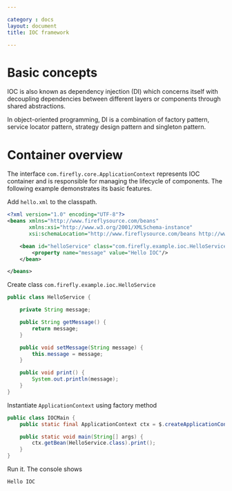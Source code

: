 ```yaml
---

category : docs
layout: document
title: IOC framework

---
```



# Basic concepts
IOC is also known as dependency injection (DI) which concerns itself with decoupling dependencies between different layers or components through shared abstractions.

In object-oriented programming, DI is a combination of factory pattern, service locator pattern, strategy design pattern and singleton pattern.

# Container overview
The interface `com.firefly.core.ApplicationContext` represents IOC container and is responsible for managing the lifecycle of components. The following example demonstrates its basic features.  

Add `hello.xml` to the classpath.
```xml
<?xml version="1.0" encoding="UTF-8"?>
<beans xmlns="http://www.fireflysource.com/beans"
       xmlns:xsi="http://www.w3.org/2001/XMLSchema-instance"
       xsi:schemaLocation="http://www.fireflysource.com/beans http://www.fireflysource.com/beans.xsd">

    <bean id="helloService" class="com.firefly.example.ioc.HelloService">
        <property name="message" value="Hello IOC"/>
    </bean>

</beans>
```

Create class `com.firefly.example.ioc.HelloService`
```java
public class HelloService {

    private String message;

    public String getMessage() {
        return message;
    }

    public void setMessage(String message) {
        this.message = message;
    }

    public void print() {
        System.out.println(message);
    }
}
```

Instantiate `ApplicationContext` using factory method
```java
public class IOCMain {
    public static final ApplicationContext ctx = $.createApplicationContext("hello-ioc.xml");

    public static void main(String[] args) {
        ctx.getBean(HelloService.class).print();
    }
}
```

Run it. The console shows
```
Hello IOC
```
